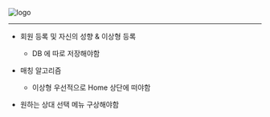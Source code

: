 ![logo](https://user-images.githubusercontent.com/55469709/82020787-b608ae00-96c4-11ea-870b-1d8ebdc4c41f.png)

***

* 회원 등록 및 자신의 성향 & 이상형 등록
  - DB 에 따로 저장해야함
  
* 매칭 알고리즘
  - 이상형 우선적으로 Home 상단에 떠야함
 
* 원하는 상대 선택 메뉴 구상해야함
